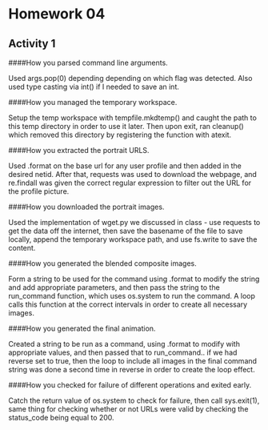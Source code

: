 Homework 04
===========

## Activity 1

####How you parsed command line arguments.

Used args.pop(0) depending depending on which flag was detected.  Also used
type casting via int() if I needed to save an int.

####How you managed the temporary workspace.

Setup the temp workspace with tempfile.mkdtemp() and caught the path to this
temp directory in order to use it later.  Then upon exit, ran cleanup() which
removed this directory by registering the function with atexit.

####How you extracted the portrait URLS.

Used .format on the base url for any user profile and then added in the desired
netid.  After that, requests was used to download the webpage, and re.findall
was given the correct regular expression to filter out the URL for the profile
picture.

####How you downloaded the portrait images.

Used the implementation of wget.py we discussed in class - use requests to get
the data off the internet, then save the basename of the file to save locally,
append the temporary workspace path, and use fs.write to save the content.

####How you generated the blended composite images.

Form a string to be used for the command using .format to modify the string and
add appropriate parameters, and then pass the string to the run_command
function, which uses os.system to run the command. A loop calls this function
at the correct intervals in order to create all necessary images.

####How you generated the final animation.

Created a string to be run as a command, using .format to modify with
appropriate values, and then passed that to run_command.. if we had reverse set
to true, then the loop to include all images in the final command string was
done a second time in reverse in order to create the loop effect.

####How you checked for failure of different operations and exited early.

Catch the return value of os.system to check for failure, then call
sys.exit(1), same thing for checking whether or not URLs were valid by checking
the status_code being equal to 200.




